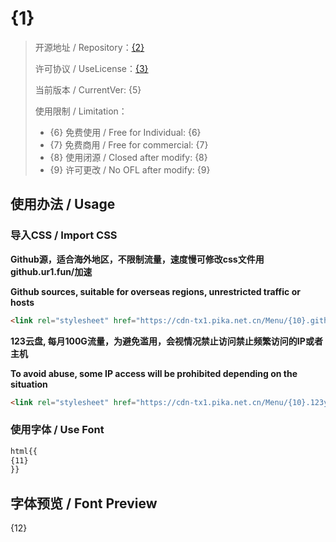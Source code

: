 # {1}

> 开源地址 / Repository：[{2}]({2})
> 
> 许可协议 / UseLicense：[{3}]({2}{4})
> 
> 当前版本 / CurrentVer: {5}
> 
> 使用限制 / Limitation：
> - {6} 免费使用 / Free for Individual: {6}
> - {7} 免费商用 / Free for commercial: {7}
> - {8} 使用闭源 / Closed after modify: {8}
> - {9} 许可更改 / No OFL after modify: {9}

## 使用办法 / Usage

### 导入CSS / Import CSS

**Github源，适合海外地区，不限制流量，速度慢可修改css文件用github.ur1.fun/加速**

**Github sources, suitable for overseas regions, unrestricted traffic or hosts**
```html
<link rel="stylesheet" href="https://cdn-tx1.pika.net.cn/Menu/{10}.github.css">
```

**123云盘,  每月100G流量，为避免滥用，会视情况禁止访问禁止频繁访问的IP或者主机**

**To avoid abuse, some IP access will be prohibited depending on the situation**
```html
<link rel="stylesheet" href="https://cdn-tx1.pika.net.cn/Menu/{10}.123yun.css">
```

### 使用字体 / Use Font

```css
html{{
{11}
}}
```

## 字体预览 / Font Preview

{12}
